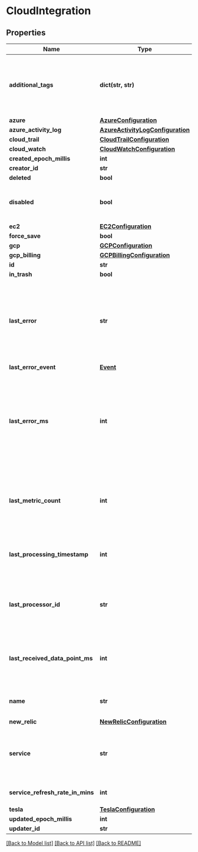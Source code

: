 # CloudIntegration

## Properties
Name | Type | Description | Notes
------------ | ------------- | ------------- | -------------
**additional_tags** | **dict(str, str)** | A list of point tag key-values to add to every point ingested using this integration | [optional] 
**azure** | [**AzureConfiguration**](AzureConfiguration.md) |  | [optional] 
**azure_activity_log** | [**AzureActivityLogConfiguration**](AzureActivityLogConfiguration.md) |  | [optional] 
**cloud_trail** | [**CloudTrailConfiguration**](CloudTrailConfiguration.md) |  | [optional] 
**cloud_watch** | [**CloudWatchConfiguration**](CloudWatchConfiguration.md) |  | [optional] 
**created_epoch_millis** | **int** |  | [optional] 
**creator_id** | **str** |  | [optional] 
**deleted** | **bool** |  | [optional] 
**disabled** | **bool** | True when an aws credential failed to authenticate. | [optional] 
**ec2** | [**EC2Configuration**](EC2Configuration.md) |  | [optional] 
**force_save** | **bool** |  | [optional] 
**gcp** | [**GCPConfiguration**](GCPConfiguration.md) |  | [optional] 
**gcp_billing** | [**GCPBillingConfiguration**](GCPBillingConfiguration.md) |  | [optional] 
**id** | **str** |  | [optional] 
**in_trash** | **bool** |  | [optional] 
**last_error** | **str** | Digest of the last error encountered by Wavefront servers when fetching data using this integration | [optional] 
**last_error_event** | [**Event**](Event.md) |  | [optional] 
**last_error_ms** | **int** | Time, in epoch millis, of the last error encountered by Wavefront servers when fetching data using this integration | [optional] 
**last_metric_count** | **int** | Number of metrics / events ingested by this integration the last time it ran | [optional] 
**last_processing_timestamp** | **int** | Time, in epoch millis, that this integration was last processed | [optional] 
**last_processor_id** | **str** | Opaque id of the last Wavefront integrations service to act on this integration | [optional] 
**last_received_data_point_ms** | **int** | Time that this integration last received a data point, in epoch millis | [optional] 
**name** | **str** | The human-readable name of this integration | 
**new_relic** | [**NewRelicConfiguration**](NewRelicConfiguration.md) |  | [optional] 
**service** | **str** | A value denoting which cloud service this integration integrates with | 
**service_refresh_rate_in_mins** | **int** | Service refresh rate in minutes. | [optional] 
**tesla** | [**TeslaConfiguration**](TeslaConfiguration.md) |  | [optional] 
**updated_epoch_millis** | **int** |  | [optional] 
**updater_id** | **str** |  | [optional] 

[[Back to Model list]](../README.md#documentation-for-models) [[Back to API list]](../README.md#documentation-for-api-endpoints) [[Back to README]](../README.md)


